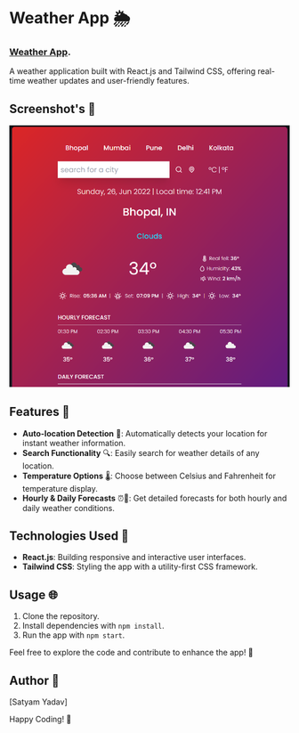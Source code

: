 # Weather App 🌦️

 ### [Weather App](https://satyamkumar420.github.io/React-Weather-App/).

A weather application built with React.js and Tailwind CSS, offering real-time weather updates and user-friendly features.

## Screenshot's  📸
[![Weather App Image](https://github.com/satyamkumar420/React-Weather-App/blob/main/src/services/waether.png)](https://satyamkumar420.github.io/React-Weather-App/)

## Features 🌈

- **Auto-location Detection** 📍: Automatically detects your location for instant weather information.
- **Search Functionality** 🔍: Easily search for weather details of any location.
- **Temperature Options** 🌡️: Choose between Celsius and Fahrenheit for temperature display.
- **Hourly & Daily Forecasts** ⏰📅: Get detailed forecasts for both hourly and daily weather conditions.

## Technologies Used 🚀

- **React.js**: Building responsive and interactive user interfaces.
- **Tailwind CSS**: Styling the app with a utility-first CSS framework.

## Usage 🌐

1. Clone the repository.
2. Install dependencies with `npm install`.
3. Run the app with `npm start`.

Feel free to explore the code and contribute to enhance the app! 🤝

## Author 📝

[Satyam Yadav]

Happy Coding! 🚀
